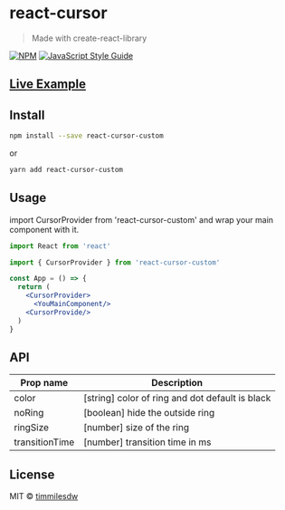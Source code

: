 # react-cursor

> Made with create-react-library

[![NPM](https://img.shields.io/npm/v/react-cursor-custom.svg)](https://www.npmjs.com/package/react-cursor-custom) [![JavaScript Style Guide](https://img.shields.io/badge/code_style-standard-brightgreen.svg)](https://standardjs.com)
## [Live Example](https://timmilesdw.github.io/react-cursor-custom/)
## Install

```bash
npm install --save react-cursor-custom
```
or

```bash
yarn add react-cursor-custom
```

## Usage
import CursorProvider from 'react-cursor-custom' and wrap your main component with it.
```jsx
import React from 'react'

import { CursorProvider } from 'react-cursor-custom'

const App = () => {
  return (
    <CursorProvider>
      <YouMainComponent/>
    <CursorProvide/>
  )
}
```

## API

| Prop name  | Description |
| ------------- | ------------- |
| color         | [string] color of ring and dot default is black  |
| noRing         | [boolean] hide the outside ring  |
| ringSize         | [number] size of the ring  |
| transitionTime         | [number] transition time in ms  |

## License

MIT © [timmilesdw](https://github.com/timmilesdw)
